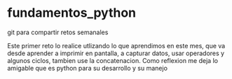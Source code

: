 # fundamentos_python

git para compartir retos semanales

Este primer reto lo realice utlizando lo que aprendimos en este mes, que va desde aprender a imprimir en pantalla, a capturar datos, usar operadores y algunos ciclos, tambien use la concatenacion.
Como reflexion me deja lo amigable que es python para su desarrollo y su manejo
